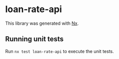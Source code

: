 # loan-rate-api

This library was generated with [Nx](https://nx.dev).

## Running unit tests

Run `nx test loan-rate-api` to execute the unit tests.
